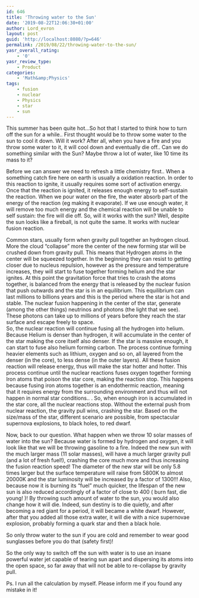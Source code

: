 ```yaml
---
id: 646
title: 'Throwing water to the Sun'
date: '2019-08-22T12:06:30+01:00'
author: Lord_evron
layout: post
guid: 'http://localhost:8080/?p=646'
permalink: /2019/08/22/throwing-water-to-the-sun/
yasr_overall_rating:
    - '0'
yasr_review_type:
    - Product
categories:
    - 'Math&amp;Physics'
tags:
    - fusion
    - nuclear
    - Physics
    - star
    - sun
---
```


This summer has been quite hot…So hot that I started to think how to turn off the sun for a while.. First thought would be to throw some water to the sun to cool it down. Will it work? After all, when you have a fire and you throw some water to it, it will cool down and eventually die off.. Can we do something similar with the Sun? Maybe throw a lot of water, like 10 time its mass to it?

Before we can answer we need to refresh a little chemistry first.. When a something catch fire here on earth is usually a oxidation reaction. In order to this reaction to ignite, it usually requires some sort of activation energy. Once that the reaction is ignited, it releases enough energy to self-sustain the reaction. When we pour water on the fire, the water absorb part of the energy of the reaction (eg making it evaporate). If we use enough water, it will remove too much energy and the chemical reaction will be unable to self sustain: the fire will die off. So, will it works with the sun? Well, despite the sun looks like a fireball, is not quite the same. It works with nuclear fusion reaction.

Common stars, usually form when gravity pull together an hydrogen cloud. More the cloud “collapse” more the center of the new forming star will be crushed down from gravity pull. This means that Hydrogen atoms in the center will be squeezed together. In the beginning they can resist to getting closer due to nucleus repulsion, however as the pressure and temperature increases, they will start to fuse together forming helium and the star ignites. At this point the gravitation force that tries to crash the atoms together, is balanced from the energy that is released by the nuclear fusion that push outwards and the star is in an equilibrium. This equilibrium can last millions to billions years and this is the period where the star is hot and stable. The nuclear fusion happening in the center of the star, generate (among the other things) neutrinos and photons (the light that we see). These photons can take up to millions of years before they reach the star surface and escape freely to space.  
So, the nuclear reaction will continue fusing all the hydrogen into helium. Because Helium is denser than hydrogen, it will accumulate in the center of the star making the core itself also denser. If the star is massive enough, it can start to fuse also helium forming carbon. The process continue forming heavier elements such as lithium, oxygen and so on, all layered from the denser (in the core), to less dense (in the outer layers). All these fusion reaction will release energy, thus will make the star hotter and hotter. This process continue until the nuclear reactions fuses oxygen together forming Iron atoms that poison the star core, making the reaction stop. This happens because fusing iron atoms together is an endothermic reaction, meaning that it requires energy from the surrounding environment and thus will not happen in normal star conditions.. . So, when enough iron is accumulated in the star core, all the nuclear reactions stop. Without the external push from nuclear reaction, the gravity pull wins, crashing the star. Based on the size/mass of the star, different scenario are possible, from spectacular supernova explosions, to black holes, to red dwarf.

Now, back to our question. What happen when we throw 10 solar masses of water into the sun? Because water is formed by hydrogen and oxygen, it will look like that we will be throwing gasoline to a fire. Indeed the new sun with the much larger mass (11 solar masses), will have a much larger gravity pull (and a lot of fresh fuel!), crashing the core much more and thus increasing the fusion reaction speed! The diameter of the new star will be only 5.8 times larger but the surface temperature will raise from 5800K to almost 20000K and the star luminosity will be increased by a factor of 1300!!! Also, because now it is burning its “fuel” much quicker, the lifespan of the new sun is also reduced accordingly of a factor of close to 400 ( burn fast, die young! )! By throwing such amount of water to the sun, you would also change how it will die. Indeed, sun destiny is to die quietly, and after becoming a red giant for a period, it will became a white dwarf. However, after that you added all those extra water, it will die with a nice supernovae explosion, probably forming a quark star and then a black hole.

So only throw water to the sun if you are cold and remember to wear good sunglasses before you do that (safety first)!

So the only way to switch off the sun with water is to use an insane powerful water jet capable of tearing sun apart and dispersing its atoms into the open space, so far away that will not be able to re-collapse by gravity pull.

Ps. I run all the calculation by myself. Please inform me if you found any mistake in it!